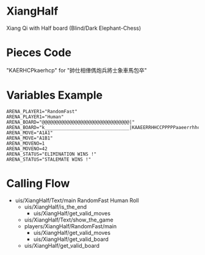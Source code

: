 XiangHalf
=========
Xiang Qi with Half board (Blind/Dark Elephant-Chess)

Pieces Code
===========
"KAERHCPkaerhcp" for "帥仕相俥傌炮兵將士象車馬包卒"

Variables Example
=====================
	ARENA_PLAYER1="RandomFast"
	ARENA_PLAYER1="Human"
	ARENA_BOARD="@@@@@@@@@@@@@@@@@@@@@@@@@@@@@@@@|"
	ARENA_BOARD="k_______________________________|KAAEERRHHCCPPPPPaaeerrhhccppppp"
	ARENA_MOVE="A1A1"
	ARENA_MOVE="A1B1"
	ARENA_MOVENO=1
	ARENA_MOVENO=42
	ARENA_STATUS="ELIMINATION WINS !"
	ARENA_STATUS="STALEMATE WINS !"

Calling Flow
============
* uis/XiangHalf/Text/main RandomFast Human Roll
	* uis/XiangHalf/is_the_end
		* uis/XiangHalf/get_valid_moves
	* uis/XiangHalf/Text/show_the_game
	* players/XiangHalf/RandomFast/main
		* uis/XiangHalf/get_valid_moves
		* uis/XiangHalf/get_valid_board
	* uis/XiangHalf/get_valid_board
